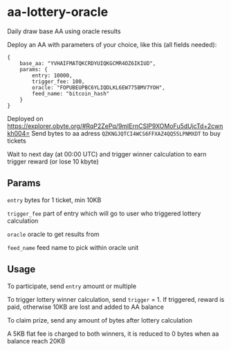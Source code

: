 # aa-lottery-oracle
Daily draw base AA using oracle results

Deploy an AA with parameters of your choice, like this (all fields needed):
```
{
    base_aa: "YVHAIFMATQKCRDYUIQKGCMR4OZ6IKIUD",
    params: {
        entry: 10000,
        trigger_fee: 100,
        oracle: "FOPUBEUPBC6YLIQDLKL6EW775BMV7YOH",
        feed_name: "bitcoin_hash"
    }
}
```
Deployed on https://explorer.obyte.org/#RqP2ZePq/9mIErnCSlP9XOMoFu5dUjcTd+2cwnkh004=
Send bytes to aa adress `QZKNGJQTCI4WCS6FFXAZ4QQ55LPNMXDT` to buy tickets

Wait to next day (at 00:00 UTC) and trigger winner calculation to earn trigger reward (or lose 10 kbyte)

## Params
`entry` bytes for 1 ticket, min 10KB

`trigger_fee` part of entry which will go to user who triggered lottery calculation

`oracle` oracle to get results from

`feed_name` feed name to pick within oracle unit

## Usage
To participate, send `entry` amount or multiple

To trigger lottery winner calculation, send `trigger` = 1. If triggered, reward is paid, otherwise 10KB are lost and added to AA balance

To claim prize, send any amount of bytes after lottery calculation

A 5KB flat fee is charged to both winners, it is reduced to 0 bytes when aa balance reach 20KB
